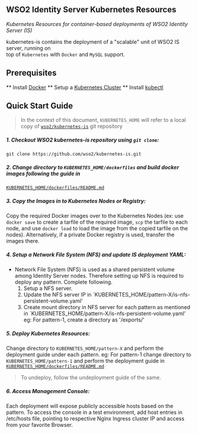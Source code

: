 ## WSO2 Identity Server Kubernetes Resources 
*Kubernetes Resources for container-based deployments of WSO2 Identity Server (IS)*

kubernetes-is contains the deployment of a "scalable" unit of WSO2 IS server, 
running on <br> top of `Kubernetes` with `Docker` and `MySQL` support.

## Prerequisites

** Install [Docker](https://www.docker.com/get-docker)
** Setup a [Kubernetes Cluster](https://kubernetes.io/docs/setup/pick-right-solution/)
** Install [kubectl](https://kubernetes.io/docs/tasks/tools/install-kubectl/)
 
## Quick Start Guide

>In the context of this document, `KUBERNETES_HOME` will refer to a local copy of 
[`wso2/kubernetes-is`](https://github.com/wso2/kubernetes-is/) git repository

##### 1. Checkout WSO2 kubernetes-is repository using `git clone`:
```
git clone https://github.com/wso2/kubernetes-is.git
```

##### 2. Change directory to `KUBERNETES_HOME/dockerfiles` and build docker images following the guide in 
[`KUBERNETES_HOME/dockerfiles/README.md`](dockerfiles)

##### 3. Copy the Images in to Kubernetes Nodes or Registry:
Copy the required Docker images over to the Kubernetes Nodes (ex: use `docker save` to create a tarfile of the 
required image, `scp` the tarfile to each node, and use `docker load` to load the image from the copied tarfile 
on the nodes). Alternatively, if a private Docker registry is used, transfer the images there.

##### 4. Setup a Network File System (NFS) and update IS deployment YAML:
 
 * Network File System (NFS) is used as a shared persistent volume among Identity Server nodes. Therefore setting up NFS
  is required to deploy any pattern.
   Complete following.  
     1. Setup a NFS server.
     2. Update the NFS server IP in `KUBERNETES_HOME/pattern-X/is-nfs-persistent-volume.yaml'
     3. Create mount directory in NFS server for each pattern as mentioned in 
     `KUBERNETES_HOME/pattern-X/is-nfs-persistent-volume.yaml'
      eg: For pattern-1, create a directory as '/exports/'

##### 5. Deploy Kubernetes Resources:
Change directory to `KUBERNETES_HOME/pattern-X` and perform the deployment guide under each pattern.
eg: For pattern-1 change directory to `KUBERNETES_HOME/pattern-1` and perform the deployment guide in 
[`KUBERNETES_HOME/dockerfiles/README.md`](pattern-1)

>To undeploy, follow the undeployment guide of the same.

##### 6. Access Management Console:
Each deployment will expose publicly accessible hosts based on the pattern.
To access the console in a test environment, add host entries in /etc/hosts file, pointing to respective Nginx 
Ingress cluster IP and access from your favorite Browser.


